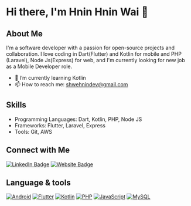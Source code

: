 # Hi there, I'm Hnin Hnin Wai 👋

## About Me

I'm a software developer with a passion for open-source projects and collaboration. I love coding in Dart(Flutter) and Kotlin for mobile and PHP (Laravel), Node Js(Express) for web, and I'm currently looking for new job as a Mobile Developer role.

- 🌱 I’m currently learning Kotlin
- 📫 How to reach me: shwehnindev@gmail.com

## Skills

- Programming Languages: Dart, Kotlin, PHP, Node JS
- Frameworks: Flutter, Laravel, Express
- Tools: Git, AWS

## Connect with Me

[![LinkedIn Badge](https://img.shields.io/badge/LinkedIn-0A66C2?style=for-the-badge&logo=linkedin&logoColor=white)](https://www.linkedin.com/in/hnin-hnin-wai-97447a185/)
[![Website Badge](https://img.shields.io/badge/Website-000000?style=for-the-badge&logo=About.me&logoColor=white)](https://www.hninhninwai.xyz)

## Language & tools
[![Android](https://developer.android.com/)](https://img.shields.io/badge/Android-3DDC84?style=for-the-badge&logo=android&logoColor=white)
[![Flutter](https://flutter.dev/)](https://img.shields.io/badge/Flutter-02569B?style=for-the-badge&logo=flutter&logoColor=white)
[![Kotlin](https://kotlinlang.org/)](https://img.shields.io/badge/Kotlin-0095D5?style=for-the-badge&logo=kotlin&logoColor=white)
[![PHP](https://www.php.net/)](https://img.shields.io/badge/PHP-777BB4?style=for-the-badge&logo=php&logoColor=white)
[![JavaScript](https://developer.mozilla.org/en-US/docs/Web/JavaScript)](https://img.shields.io/badge/JavaScript-F7DF1E?style=for-the-badge&logo=javascript&logoColor=black)
[![MySQL](https://www.mysql.com/)](https://img.shields.io/badge/MySQL-4479A1?style=for-the-badge&logo=mysql&logoColor=white)

